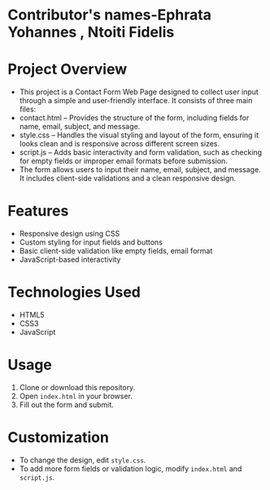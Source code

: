 # Contributor's names-Ephrata Yohannes , Ntoiti Fidelis

# Project Overview
- This project is a Contact Form Web Page designed to collect user input through a simple and user-friendly interface. It consists of three main files:
- contact.html – Provides the structure of the form, including fields for name, email, subject, and message.
- style.css – Handles the visual styling and layout of the form, ensuring it looks clean and is responsive across different screen sizes.
- script.js – Adds basic interactivity and form validation, such as checking for empty fields or improper email formats before submission.
- The form allows users to input their name, email, subject, and message.  It includes client-side validations and a clean responsive design.


# Features

- Responsive design using CSS
- Custom styling for input fields and buttons
- Basic client-side validation like empty fields, email format
- JavaScript-based interactivity

# Technologies Used

- HTML5
- CSS3
- JavaScript 

# Usage

1. Clone or download this repository.
2. Open `index.html` in your browser.
3. Fill out the form and submit.

#  Customization

- To change the design, edit `style.css`.
- To add more form fields or validation logic, modify `index.html` and `script.js`.
 



